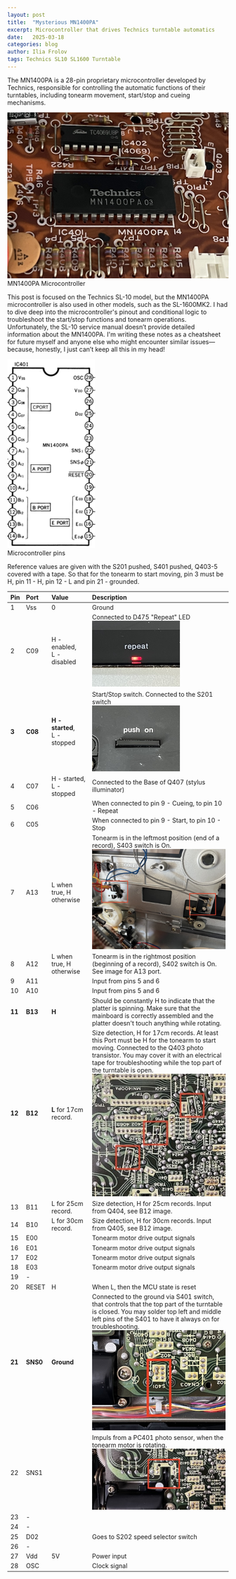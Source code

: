 ```yaml
---
layout: post
title:  "Mysterious MN1400PA"
excerpt: Microcontroller that drives Technics turntable automatics
date:   2025-03-18
categories: blog
author: Ilia Frolov
tags: Technics SL10 SL1600 Turntable
---
```


The MN1400PA is a 28-pin proprietary microcontroller developed by Technics, responsible for controlling the automatic functions of their turntables, including tonearm movement, start/stop and cueing mechanisms.

<div class="blogPostImage">
<img src="/assets/posts/mysterious-mn1400pa/mn1400pa.jpeg" alt="MN1400PA Microcontroller"/>
<div class="blogPostImageTitle">MN1400PA Microcontroller</div>
</div>

This post is focused on the Technics SL-10 model, but the MN1400PA microcontroller is also used in other models, such as the SL-1600MK2. I had to dive deep into the microcontroller's pinout and conditional logic to troubleshoot the start/stop functions and tonearm operations. Unfortunately, the SL-10 service manual doesn’t provide detailed information about the MN1400PA. I'm writing these notes as a cheatsheet for future myself and anyone else who might encounter similar issues—because, honestly, I just can’t keep all this in my head!

<div class="blogPostImage">
<img src="/assets/posts/mysterious-mn1400pa/ports.png" alt="MN1400PA Microcontroller Ports" style="width: 200px"/>
<div class="blogPostImageTitle">Microcontroller pins</div>
</div>

Reference values are given with the S201 pushed, S401 pushed, Q403-5 covered with a tape. So that for the tonearm to start moving, pin 3 must be H, pin 11 - H, pin 12 - L and pin 21 - grounded.

| Pin    | Port   | Value  | Description |
| :----- | :----- | :-----| :---------- |
| 1      | Vss    | 0     | Ground      |
| 2      | C09    | H - enabled, <br>L - disabled      | Connected to D475 "Repeat" LED <br> ![D475 Reset LED](/assets/posts/mysterious-mn1400pa/D475.jpeg)    |
|  __3__      | __C08__    | __H - started__, <br>L - stopped     |  Start/Stop switch. Connected to the S201 switch <br> ![S201 Switch](/assets/posts/mysterious-mn1400pa/S201.jpeg)    |
| 4      | C07    | H - started, <br>L - stopped      | Connected to the Base of Q407 (stylus illuminator)      |
| 5      | C06    |       | When connected to pin 9 - Cueing, to pin 10 - Repeat     |
| 6      | C05    |       | When connected to pin 9 - Start, to pin 10 - Stop     |
| 7      | A13    | L when true, H otherwise      | Tonearm is in the leftmost position (end of a record), S403 switch is On. <br> ![S403 and S402 Switches](/assets/posts/mysterious-mn1400pa/S402_S403.jpeg)      |
| 8      | A12    | L when true, H otherwise      | Tonearm is in the rightmost position (beginning of a record), S402 switch is On. See image for A13 port.    |
| 9      | A11    |       | Input from pins 5 and 6     |
| 10     | A10    |       | Input from pins 5 and 6     |
| __11__     | __B13__    | __H__     | Should be constantly H to indicate that the platter is spinning. Make sure that the mainboard is correctly assembled and the platter doesn't touch anything while rotating.     |
| __12__     | __B12__    | __L__ for 17cm record.     | Size detection, H for 17cm records. At least this Port must be H for the tonearm to start moving. Connected to the Q403 photo transistor. You may cover it with an electrical tape for troubleshooting while the top part of the turntable is open. <br> ![Q403, Q404 and Q405 Photo Transistors](/assets/posts/mysterious-mn1400pa/Q403_Q404_Q405.jpeg) |
| 13     | B11    | L for 25cm record.      | Size detection, H for 25cm records. Input from Q404, see B12 image. |
| 14     | B10    | L for 30cm record.     | Size detection, H for 30cm records. Input from Q405, see B12 image. |
| 15     | E00    |       | Tonearm motor drive output signals |
| 16     | E01    |       | Tonearm motor drive output signals     |
| 17     | E02    |       | Tonearm motor drive output signals     |
| 18     | E03    |       | Tonearm motor drive output signals     |
| 19     | -      |       |      |
| 20     | RESET  | H     | When L, then the MCU state is reset  |
| __21__     | __SNS0__   | __Ground__     | Connected to the ground via S401 switch, that controls that the top part of the turntable is closed. You may solder top left and middle left pins of the S401 to have it always on for troubleshooting. <br> ![S401 Switch](/assets/posts/mysterious-mn1400pa/S401.jpeg) |
| 22     | SNS1   |       | Impuls from a PC401 photo sensor, when the tonearm motor is rotating. <br> ![PC401](/assets/posts/mysterious-mn1400pa/PC401.jpeg) |
| 23     | -      |       |      |
| 24     | -      |       |      |
| 25     | D02    |       | Goes to S202 speed selector switch    | 
| 26     | -      |       |      |
| 27     | Vdd    | 5V    | Power input |
| 28     | OSC    |       | Clock signal |
